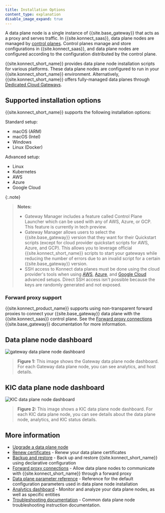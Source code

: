 ```yaml
---
title: Installation Options
content_type: explanation
disable_image_expand: true
---
```


A data plane node is a single instance of {{site.base_gateway}} that acts as a proxy and serves traffic.
In {{site.konnect_saas}}, data plane nodes are managed by [control planes](/konnect/gateway-manager/control-plane-groups/). Control planes manage and store configurations in {{site.konnect_saas}}, and data plane nodes are configured according to the configuration distributed by the control plane.

{{site.konnect_short_name}} provides data plane node installation scripts for various platforms. 
These data plane nodes are configured to run in your {{site.konnect_short_name}} environment. Alternatively, {{site.konnect_short_name}} offers fully-managed data planes through [Dedicated Cloud Gateways](/konnect/gateway-manager/dedicated-cloud-gateways).

## Supported installation options

{{site.konnect_short_name}} supports the following installation options:

Standard setup:
* macOS (ARM)
* macOS (Intel)
* Windows
* Linux (Docker)

Advanced setup:
* Linux
* Kubernetes
* AWS
* Azure
* Google Cloud

{:.note}
> **Notes:** 
> * Gateway Manager includes a feature called Control Plane Launcher which can be used with any of AWS, Azure, or GCP. This feature is currently in tech preview.
> * Gateway Manager allows users to select the {{site.base_gateway}} version that they want for their Quickstart scripts (except for cloud provider quickstart scripts for AWS, Azure, and GCP). This allows you to leverage official {{site.konnect_short_name}} scripts to start your gateways while reducing the number of errors due to an invalid script for a certain {{site.base_gateway}} version.
> * SSH access to Konnect data planes must be done using the cloud provider's tools when using [AWS](https://docs.aws.amazon.com/AWSEC2/latest/UserGuide/ec2-instance-connect-methods.html), [Azure](https://learn.microsoft.com/azure/cloud-shell/overview), and [Google Cloud](https://cloud.google.com/compute/docs/instances/ssh) advanced setups. Direct SSH access isn't possible because the keys are randomly generated and not exposed.

### Forward proxy support

{{site.konnect_product_name}} supports using non-transparent forward proxies to connect your {{site.base_gateway}} data plane with the {{site.konnect_saas}} control plane. See the [Forward proxy connections](/gateway/latest/production/networking/cp-dp-proxy/) {{site.base_gateway}} documentation for more information.

## Data plane node dashboard

![gateway data plane node dashboard](/assets/images/products/konnect/gateway-manager/konnect-runtime-instance-gateway.png)
> **Figure 1:** This image shows the Gateway data plane node dashboard. For each Gateway data plane node, you can see analytics, and host details.

## KIC data plane node dashboard
![KIC data plane node dashboard](/assets/images/products/konnect/gateway-manager/konnect-runtime-instance-kic.png)
> **Figure 2:** This image shows a KIC data plane node dashboard. For each KIC data plane node, you can see details about the data plane node, analytics, and KIC status details.

## More information

- [Upgrade a data plane node](/konnect/gateway-manager/data-plane-nodes/upgrade/)
- [Renew certificates](/konnect/gateway-manager/data-plane-nodes/renew-certificates/) - Renew your data plane certificates
- [Backup and restore](/konnect/gateway-manager/backup-restore/) - Back up and restore {{site.konnect_short_name}} using declarative configuration
- [Forward proxy connections](/gateway/latest/production/networking/cp-dp-proxy/) - Allow data plane nodes to communicate with {{site.konnect_short_name}} through a forward proxy
- [Data plane parameter reference](/konnect/gateway-manager/data-plane-nodes/parameter-reference/) - Reference for the default configuration parameters used in data plane node installation
- [Analytics dashboard](/konnect/analytics/) - Monitor and analyze your data plane nodes, as well as specific entities
- [Troubleshooting documentation](/konnect/gateway-manager/troubleshoot/) - Common data plane node troubleshooting instruction documentation.
